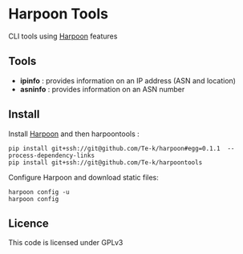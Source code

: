 # Harpoon Tools

CLI tools using [Harpoon](https://github.com/Te-k/harpoon) features

## Tools

* **ipinfo** : provides information on an IP address (ASN and location)
* **asninfo** : provides information on an ASN number

## Install

Install [Harpoon](https://github.com/Te-k/harpoon) and then harpoontools :

```
pip install git+ssh://git@github.com/Te-k/harpoon#egg=0.1.1  --process-dependency-links
pip install git+ssh://git@github.com/Te-k/harpoontools
```

Configure Harpoon and download static files:
```
harpoon config -u
harpoon config
```

## Licence

This code is licensed under GPLv3
